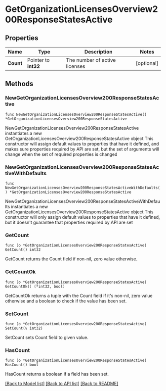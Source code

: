 # GetOrganizationLicensesOverview200ResponseStatesActive

## Properties

Name | Type | Description | Notes
------------ | ------------- | ------------- | -------------
**Count** | Pointer to **int32** | The number of active licenses | [optional] 

## Methods

### NewGetOrganizationLicensesOverview200ResponseStatesActive

`func NewGetOrganizationLicensesOverview200ResponseStatesActive() *GetOrganizationLicensesOverview200ResponseStatesActive`

NewGetOrganizationLicensesOverview200ResponseStatesActive instantiates a new GetOrganizationLicensesOverview200ResponseStatesActive object
This constructor will assign default values to properties that have it defined,
and makes sure properties required by API are set, but the set of arguments
will change when the set of required properties is changed

### NewGetOrganizationLicensesOverview200ResponseStatesActiveWithDefaults

`func NewGetOrganizationLicensesOverview200ResponseStatesActiveWithDefaults() *GetOrganizationLicensesOverview200ResponseStatesActive`

NewGetOrganizationLicensesOverview200ResponseStatesActiveWithDefaults instantiates a new GetOrganizationLicensesOverview200ResponseStatesActive object
This constructor will only assign default values to properties that have it defined,
but it doesn't guarantee that properties required by API are set

### GetCount

`func (o *GetOrganizationLicensesOverview200ResponseStatesActive) GetCount() int32`

GetCount returns the Count field if non-nil, zero value otherwise.

### GetCountOk

`func (o *GetOrganizationLicensesOverview200ResponseStatesActive) GetCountOk() (*int32, bool)`

GetCountOk returns a tuple with the Count field if it's non-nil, zero value otherwise
and a boolean to check if the value has been set.

### SetCount

`func (o *GetOrganizationLicensesOverview200ResponseStatesActive) SetCount(v int32)`

SetCount sets Count field to given value.

### HasCount

`func (o *GetOrganizationLicensesOverview200ResponseStatesActive) HasCount() bool`

HasCount returns a boolean if a field has been set.


[[Back to Model list]](../README.md#documentation-for-models) [[Back to API list]](../README.md#documentation-for-api-endpoints) [[Back to README]](../README.md)


